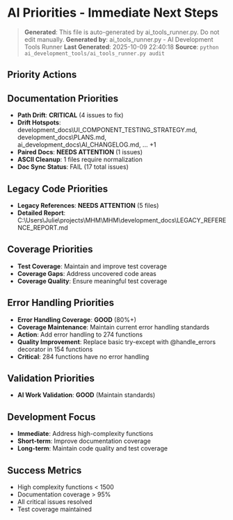 # AI Priorities - Immediate Next Steps

> **Generated**: This file is auto-generated by ai_tools_runner.py. Do not edit manually.
> **Generated by**: ai_tools_runner.py - AI Development Tools Runner
> **Last Generated**: 2025-10-09 22:40:18
> **Source**: `python ai_development_tools/ai_tools_runner.py audit`

## Priority Actions
## Documentation Priorities
- **Path Drift**: **CRITICAL** (4 issues to fix)
- **Drift Hotspots**: development_docs\UI_COMPONENT_TESTING_STRATEGY.md, development_docs\PLANS.md, ai_development_docs\AI_CHANGELOG.md, ... +1
- **Paired Docs**: **NEEDS ATTENTION** (1 issues)
- **ASCII Cleanup**: 1 files require normalization
- **Doc Sync Status**: FAIL (17 total issues)

## Legacy Code Priorities
- **Legacy References**: **NEEDS ATTENTION** (5 files)
- **Detailed Report**: C:\Users\Julie\projects\MHM\MHM\development_docs\LEGACY_REFERENCE_REPORT.md

## Coverage Priorities
- **Test Coverage**: Maintain and improve test coverage
- **Coverage Gaps**: Address uncovered code areas
- **Coverage Quality**: Ensure meaningful test coverage

## Error Handling Priorities
- **Error Handling Coverage**: **GOOD** (80%+)
- **Coverage Maintenance**: Maintain current error handling standards
- **Action**: Add error handling to 274 functions
- **Quality Improvement**: Replace basic try-except with @handle_errors decorator in 154 functions
- **Critical**: 284 functions have no error handling

## Validation Priorities
- **AI Work Validation**: **GOOD** (Maintain standards)

## Development Focus
- **Immediate**: Address high-complexity functions
- **Short-term**: Improve documentation coverage
- **Long-term**: Maintain code quality and test coverage

## Success Metrics
- High complexity functions < 1500
- Documentation coverage > 95%
- All critical issues resolved
- Test coverage maintained
